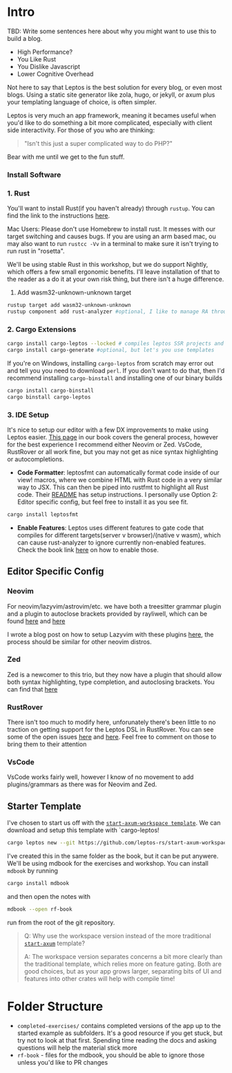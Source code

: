 # Intro

TBD: Write some sentences here about why you might want to use this to build a blog.
- High Performance?
- You Like Rust
- You Dislike Javascript
- Lower Cognitive Overhead

Not here to say that Leptos is the best solution for every blog, or even most blogs. Using a static site generator like zola, hugo, or jekyll, or axum plus your templating language of choice, is often simpler.

Leptos is very much an app framework, meaning it becames useful when you'd like to do something a bit more complicated, especially with client side interactivity. For those of you who are thinking:
> "Isn't this just a super complicated way to do PHP?"

Bear with me until we get to the fun stuff.

### Install Software
### 1. Rust
You'll want to install Rust(if you haven't already) through `rustup`. You can find the link to the instructions [here](https://www.rust-lang.org/tools/install).

Mac Users: Please don't use Homebrew to install rust. It messes with our target switching and causes bugs. If you are using an arm based mac, ou may also want to run `rustcc -Vv` in a terminal to make sure it isn't trying to run rust in "rosetta". 

We'll be using stable Rust in this workshop, but we do support Nightly, which offers a few small ergonomic benefits. I'll leave installation of that to the reader as a do it at your own risk thing, but there isn't a huge difference.

1. Add wasm32-unknown-unknown target
```bash
rustup target add wasm32-unknown-unknown
rustup component add rust-analyzer #optional, I like to manage RA through rustup
```
### 2. Cargo Extensions
```bash
cargo install cargo-leptos --locked # compiles leptos SSR projects and provides some DX features
cargo install cargo-generate #optional, but let's you use templates
```

If you're on Windows, installing `cargo-leptos` from scratch may error out and tell you you need to download `perl`. If you don't want to do that, then I'd recommend installing `cargo-binstall` and installing one of our binary builds
```bash
cargo install cargo-binstall
cargo binstall cargo-leptos
```
### 3. IDE Setup
It's nice to setup our editor with a few DX improvements to make using Leptos easier. [This page](https://book.leptos.dev/getting_started/leptos_dx.html) in our book covers the general process, however for the best experience I recommend either Neovim or Zed. VsCode, RustRover or all work fine, but you may not get as nice syntax highlighting or autocompletions.

- **Code Formatter**: leptosfmt can automatically format code inside of our view! macros, where we combine HTML with Rust code in a very similar way to JSX. This can then be piped into rustfmt to highlight all Rust code. Their [README](https://github.com/bram209/leptosfmt) has setup instructions. I personally use Option 2: Editor specific config, but feel free to install it as you see fit.
```bash
cargo install leptosfmt
```
* **Enable Features**: Leptos uses different features to gate code that compiles for different targets(server v browser)/(native v wasm), which can cause rust-analyzer to ignore currently non-enabled features. Check the book link [here](https://book.leptos.dev/getting_started/leptos_dx.html#3-enable-features-in-rust-analyzer-for-your-editor-optional)  on how to enable those.
## Editor Specific Config
### Neovim
For neovim/lazyvim/astrovim/etc. we have both a treesitter grammar plugin and a plugin to autoclose brackets provided by rayliwell, which can be found [here](https://github.com/rayliwell/tree-sitter-rstml) and [here](https://github.com/rayliwell/nvim-ts-autotag)

I wrote a blog post on how to setup Lazyvim with these plugins [here](https://benw.is/posts/easy-leptos-editor), the process should be similar for other neovim distros. 
### Zed
Zed is a newcomer to this trio, but they now have a plugin that should allow both syntax highlighting, type completion, and autoclosing brackets. You can find that [here](https://zed.dev/extensions/leptos)
### RustRover
There isn't too much to modify here, unforunately there's been little to no traction on getting support for the Leptos DSL in RustRover. You can see some of the open issues [here](https://youtrack.jetbrains.com/issue/RUST-17560/Feature-request-leptosfmt-formatter-for-the-leptos-view-macro) and [here](https://youtrack.jetbrains.com/issue/RUST-11857/RustRover-Failing-to-Find-Methods-Autocompletions-in-Leptos-RSX-fileRust-with-HTML-inside-macros). Feel free to comment on those to bring them to their attention
### VsCode
VsCode works fairly well, however I know of no movement to add plugins/grammars as there was for Neovim and Zed.
## Starter Template
I've chosen to start us off with the [`start-axum-workspace template`](https://github.com/leptos-rs/start-axum-workspace). We can download and setup this template with `cargo-leptos!
```bash
cargo leptos new --git https://github.com/leptos-rs/start-axum-workspace/
```
I've created this in the same folder as the book, but it can be put anywere.
We'll be using mdbook for the exercises and workshop. You can install `mdbook` by running

```bash
cargo install mdbook
```
and then open the notes with
```bash
mdbook --open rf-book
```
run from the root of the git repository.


> Q: Why use the workspace version instead of the more traditional [`start-axum`](https://github.com/leptos-rs/start-axum) template?
>
> A: The workspace version separates concerns a bit more clearly than the traditional template, which relies more on feature gating. Both are good choices, but as your app grows larger, separating bits of UI and features into other crates will help with compile time!

# Folder Structure
- `completed-exercises/` contains completed versions of the app up to the started example as subfolders. It's a good resource if you get stuck, but try not to look at that first. Spending time reading the docs and asking questions will help the material stick more
- `rf-book` - files for the mdbook, you should be able to ignore those unless you'd like to PR changes
